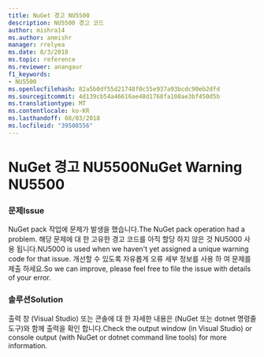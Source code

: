 ```yaml
---
title: NuGet 경고 NU5500
description: NU5500 경고 코드
author: mishra14
ms.author: anmishr
manager: rrelyea
ms.date: 8/3/2018
ms.topic: reference
ms.reviewer: anangaur
f1_keywords:
- NU5500
ms.openlocfilehash: 82a5b0df55d21748f0c55e937a93bcdc90eb2dfd
ms.sourcegitcommit: 4d139cb54a46616ae48d1768fa108ae3bf450d5b
ms.translationtype: MT
ms.contentlocale: ko-KR
ms.lasthandoff: 08/03/2018
ms.locfileid: "39508556"
---
```

# <a name="nuget-warning-nu5500"></a><span data-ttu-id="26d41-103">NuGet 경고 NU5500</span><span class="sxs-lookup"><span data-stu-id="26d41-103">NuGet Warning NU5500</span></span>

### <a name="issue"></a><span data-ttu-id="26d41-104">문제</span><span class="sxs-lookup"><span data-stu-id="26d41-104">Issue</span></span>

<span data-ttu-id="26d41-105">NuGet pack 작업에 문제가 발생을 했습니다.</span><span class="sxs-lookup"><span data-stu-id="26d41-105">The NuGet pack operation had a problem.</span></span> <span data-ttu-id="26d41-106">해당 문제에 대 한 고유한 경고 코드를 아직 할당 하지 않은 것 NU5000 사용 됩니다.</span><span class="sxs-lookup"><span data-stu-id="26d41-106">NU5000 is used when we haven't yet assigned a unique warning code for that issue.</span></span> <span data-ttu-id="26d41-107">개선할 수 있도록 자유롭게 오류 세부 정보를 사용 하 여 문제를 제출 하세요.</span><span class="sxs-lookup"><span data-stu-id="26d41-107">So we can improve, please feel free to file the issue with details of your error.</span></span>


### <a name="solution"></a><span data-ttu-id="26d41-108">솔루션</span><span class="sxs-lookup"><span data-stu-id="26d41-108">Solution</span></span>

<span data-ttu-id="26d41-109">출력 창 (Visual Studio) 또는 콘솔에 대 한 자세한 내용은 (NuGet 또는 dotnet 명령줄 도구)와 함께 출력을 확인 합니다.</span><span class="sxs-lookup"><span data-stu-id="26d41-109">Check the output window (in Visual Studio) or console output (with NuGet or dotnet command line tools) for more information.</span></span>



